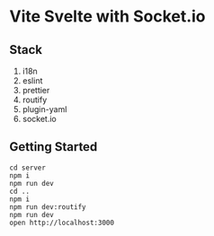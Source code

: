 # Vite Svelte with Socket.io

## Stack 

1. i18n
2. eslint
3. prettier
4. routify
5. plugin-yaml
6. socket.io

## Getting Started

```shell script
cd server 
npm i
npm run dev
cd ..
npm i
npm run dev:routify
npm run dev
open http://localhost:3000
```